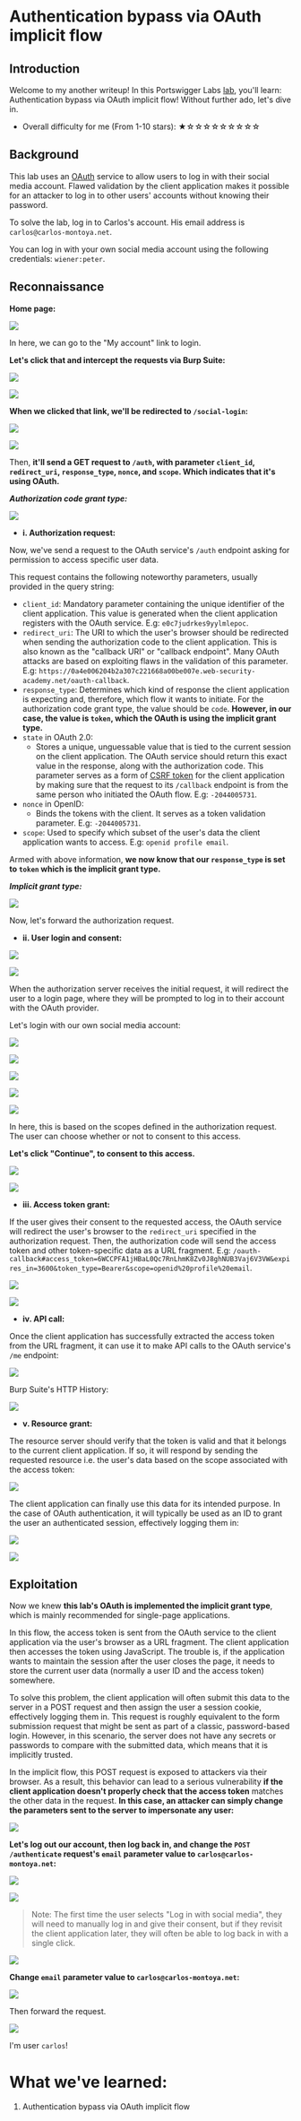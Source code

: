 # Authentication bypass via OAuth implicit flow

## Introduction

Welcome to my another writeup! In this Portswigger Labs [lab](https://portswigger.net/web-security/oauth/lab-oauth-authentication-bypass-via-oauth-implicit-flow), you'll learn: Authentication bypass via OAuth implicit flow! Without further ado, let's dive in.

- Overall difficulty for me (From 1-10 stars): ★☆☆☆☆☆☆☆☆☆

## Background

This lab uses an [OAuth](https://portswigger.net/web-security/oauth) service to allow users to log in with their social media account. Flawed validation by the client application makes it possible for an attacker to log in to other users' accounts without knowing their password.

To solve the lab, log in to Carlos's account. His email address is `carlos@carlos-montoya.net`.

You can log in with your own social media account using the following credentials: `wiener:peter`.

## Reconnaissance

**Home page:**

![](https://github.com/siunam321/CTF-Writeups/blob/main/Portswigger-Labs/OAuth-Authentication/OAuth-1/images/Pasted%20image%2020230103070826.png)

In here, we can go to the "My account" link to login.

**Let's click that and intercept the requests via Burp Suite:**

![](https://github.com/siunam321/CTF-Writeups/blob/main/Portswigger-Labs/OAuth-Authentication/OAuth-1/images/Pasted%20image%2020230103070910.png)

![](https://github.com/siunam321/CTF-Writeups/blob/main/Portswigger-Labs/OAuth-Authentication/OAuth-1/images/Pasted%20image%2020230103070922.png)

**When we clicked that link, we'll be redirected to `/social-login`:**

![](https://github.com/siunam321/CTF-Writeups/blob/main/Portswigger-Labs/OAuth-Authentication/OAuth-1/images/Pasted%20image%2020230103071017.png)

![](https://github.com/siunam321/CTF-Writeups/blob/main/Portswigger-Labs/OAuth-Authentication/OAuth-1/images/Pasted%20image%2020230103071029.png)

Then, **it'll send a GET request to `/auth`, with parameter `client_id`, `redirect_uri`, `response_type`, `nonce`, and `scope`. Which indicates that it's using OAuth.**

***Authorization code grant type:***

![](https://github.com/siunam321/CTF-Writeups/blob/main/Portswigger-Labs/OAuth-Authentication/OAuth-1/images/Pasted%20image%2020230103071301.png)

- **i. Authorization request:**

Now, we've send a request to the OAuth service's `/auth` endpoint asking for permission to access specific user data.

This request contains the following noteworthy parameters, usually provided in the query string:

- `client_id`: Mandatory parameter containing the unique identifier of the client application. This value is generated when the client application registers with the OAuth service. E.g: `e0c7judrkes9yylmlepoc`.
- `redirect_uri`: The URI to which the user's browser should be redirected when sending the authorization code to the client application. This is also known as the "callback URI" or "callback endpoint". Many OAuth attacks are based on exploiting flaws in the validation of this parameter. E.g: `https://0a4e006204b2a307c221668a00be007e.web-security-academy.net/oauth-callback`.
- `response_type`: Determines which kind of response the client application is expecting and, therefore, which flow it wants to initiate. For the authorization code grant type, the value should be `code`. **However, in our case, the value is `token`, which the OAuth is using the implicit grant type.**
- `state` in OAuth 2.0:
    - Stores a unique, unguessable value that is tied to the current session on the client application. The OAuth service should return this exact value in the response, along with the authorization code. This parameter serves as a form of [CSRF token](https://portswigger.net/web-security/csrf/tokens) for the client application by making sure that the request to its `/callback` endpoint is from the same person who initiated the OAuth flow. E.g: `-2044005731`.
- `nonce` in OpenID:
    - Binds the tokens with the client. It serves as a token validation parameter. E.g: `-2044005731`.
- `scope`: Used to specify which subset of the user's data the client application wants to access. E.g: `openid profile email`.

Armed with above information, **we now know that our `response_type` is set to `token` which is the implicit grant type.**

***Implicit grant type:***

![](https://github.com/siunam321/CTF-Writeups/blob/main/Portswigger-Labs/OAuth-Authentication/OAuth-1/images/Pasted%20image%2020230103073409.png)

Now, let's forward the authorization request.

- **ii. User login and consent:**

![](https://github.com/siunam321/CTF-Writeups/blob/main/Portswigger-Labs/OAuth-Authentication/OAuth-1/images/Pasted%20image%2020230103072213.png)

![](https://github.com/siunam321/CTF-Writeups/blob/main/Portswigger-Labs/OAuth-Authentication/OAuth-1/images/Pasted%20image%2020230103072654.png)

When the authorization server receives the initial request, it will redirect the user to a login page, where they will be prompted to log in to their account with the OAuth provider.

Let's login with our own social media account:

![](https://github.com/siunam321/CTF-Writeups/blob/main/Portswigger-Labs/OAuth-Authentication/OAuth-1/images/Pasted%20image%2020230103073158.png)

![](https://github.com/siunam321/CTF-Writeups/blob/main/Portswigger-Labs/OAuth-Authentication/OAuth-1/images/Pasted%20image%2020230103073209.png)

![](https://github.com/siunam321/CTF-Writeups/blob/main/Portswigger-Labs/OAuth-Authentication/OAuth-1/images/Pasted%20image%2020230103073611.png)

![](https://github.com/siunam321/CTF-Writeups/blob/main/Portswigger-Labs/OAuth-Authentication/OAuth-1/images/Pasted%20image%2020230103073633.png)

![](https://github.com/siunam321/CTF-Writeups/blob/main/Portswigger-Labs/OAuth-Authentication/OAuth-1/images/Pasted%20image%2020230103073657.png)

In here, this is based on the scopes defined in the authorization request. The user can choose whether or not to consent to this access.

**Let's click "Continue", to consent to this access.**

![](https://github.com/siunam321/CTF-Writeups/blob/main/Portswigger-Labs/OAuth-Authentication/OAuth-1/images/Pasted%20image%2020230103073823.png)

![](https://github.com/siunam321/CTF-Writeups/blob/main/Portswigger-Labs/OAuth-Authentication/OAuth-1/images/Pasted%20image%2020230103073833.png)

- **iii. Access token grant:**

If the user gives their consent to the requested access, the OAuth service will redirect the user's browser to the `redirect_uri` specified in the authorization request. Then, the authorization code will send the access token and other token-specific data as a URL fragment. E.g: `/oauth-callback#access_token=6WCCPFA1jHBaL0Qc7RnLhmK8Zv0J8ghNUB3Vaj6V3VW&expires_in=3600&token_type=Bearer&scope=openid%20profile%20email`.

![](https://github.com/siunam321/CTF-Writeups/blob/main/Portswigger-Labs/OAuth-Authentication/OAuth-1/images/Pasted%20image%2020230103073849.png)

![](https://github.com/siunam321/CTF-Writeups/blob/main/Portswigger-Labs/OAuth-Authentication/OAuth-1/images/Pasted%20image%2020230103080431.png)

- **iv. API call:**

Once the client application has successfully extracted the access token from the URL fragment, it can use it to make API calls to the OAuth service's `/me` endpoint:

![](https://github.com/siunam321/CTF-Writeups/blob/main/Portswigger-Labs/OAuth-Authentication/OAuth-1/images/Pasted%20image%2020230103073857.png)

Burp Suite's HTTP History:

![](https://github.com/siunam321/CTF-Writeups/blob/main/Portswigger-Labs/OAuth-Authentication/OAuth-1/images/Pasted%20image%2020230103075050.png)

- **v. Resource grant:**

The resource server should verify that the token is valid and that it belongs to the current client application. If so, it will respond by sending the requested resource i.e. the user's data based on the scope associated with the access token:

![](https://github.com/siunam321/CTF-Writeups/blob/main/Portswigger-Labs/OAuth-Authentication/OAuth-1/images/Pasted%20image%2020230103073908.png)

The client application can finally use this data for its intended purpose. In the case of OAuth authentication, it will typically be used as an ID to grant the user an authenticated session, effectively logging them in:

![](https://github.com/siunam321/CTF-Writeups/blob/main/Portswigger-Labs/OAuth-Authentication/OAuth-1/images/Pasted%20image%2020230103074022.png)

![](https://github.com/siunam321/CTF-Writeups/blob/main/Portswigger-Labs/OAuth-Authentication/OAuth-1/images/Pasted%20image%2020230103075220.png)

## Exploitation

Now we knew **this lab's OAuth is implemented the implicit grant type**, which is mainly recommended for single-page applications.

In this flow, the access token is sent from the OAuth service to the client application via the user's browser as a URL fragment. The client application then accesses the token using JavaScript. The trouble is, if the application wants to maintain the session after the user closes the page, it needs to store the current user data (normally a user ID and the access token) somewhere.

To solve this problem, the client application will often submit this data to the server in a POST request and then assign the user a session cookie, effectively logging them in. This request is roughly equivalent to the form submission request that might be sent as part of a classic, password-based login. However, in this scenario, the server does not have any secrets or passwords to compare with the submitted data, which means that it is implicitly trusted.

In the implicit flow, this POST request is exposed to attackers via their browser. As a result, this behavior can lead to a serious vulnerability **if the client application doesn't properly check that the access token** matches the other data in the request. **In this case, an attacker can simply change the parameters sent to the server to impersonate any user:**

![](https://github.com/siunam321/CTF-Writeups/blob/main/Portswigger-Labs/OAuth-Authentication/OAuth-1/images/Pasted%20image%2020230103075925.png)

**Let's log out our account, then log back in, and change the `POST /authenticate` request's `email` parameter value to `carlos@carlos-montoya.net`:**

![](https://github.com/siunam321/CTF-Writeups/blob/main/Portswigger-Labs/OAuth-Authentication/OAuth-1/images/Pasted%20image%2020230103080123.png)

![](https://github.com/siunam321/CTF-Writeups/blob/main/Portswigger-Labs/OAuth-Authentication/OAuth-1/images/Pasted%20image%2020230103080307.png)

> Note: The first time the user selects "Log in with social media", they will need to manually log in and give their consent, but if they revisit the client application later, they will often be able to log back in with a single click.

![](https://github.com/siunam321/CTF-Writeups/blob/main/Portswigger-Labs/OAuth-Authentication/OAuth-1/images/Pasted%20image%2020230103080445.png)

**Change `email` parameter value to `carlos@carlos-montoya.net`:**

![](https://github.com/siunam321/CTF-Writeups/blob/main/Portswigger-Labs/OAuth-Authentication/OAuth-1/images/Pasted%20image%2020230103080512.png)

Then forward the request.

![](https://github.com/siunam321/CTF-Writeups/blob/main/Portswigger-Labs/OAuth-Authentication/OAuth-1/images/Pasted%20image%2020230103080603.png)

I'm user `carlos`!

# What we've learned:

1. Authentication bypass via OAuth implicit flow
